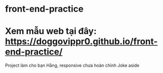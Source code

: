 # front-end-practice
# Xem mẫu web tại đây: https://doggovippr0.github.io/front-end-practice/
Project làm cho bạn Hằng, responsive chưa hoàn chỉnh 
Joke aside 
